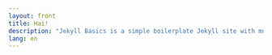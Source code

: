 ```yaml
---
layout: front
title: Hai!
description: "Jekyll Basics is a simple boilerplate Jekyll site with multilingual (and Jekyll+ CMS) support."
lang: en
---
```

